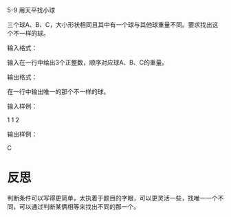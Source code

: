 5-9 用天平找小球

三个球A、B、C，大小形状相同且其中有一个球与其他球重量不同。要求找出这个不一样的球。

输入格式：

输入在一行中给出3个正整数，顺序对应球A、B、C的重量。

输出格式：

在一行中输出唯一的那个不一样的球。

输入样例：

1 1 2

输出样例：

C

# 反思

判断条件可以写得更简单，太执着于题目的字眼，可以更灵活一些，找唯一一个不同，可以通过判断某俩相等来找出不同的那一个。
